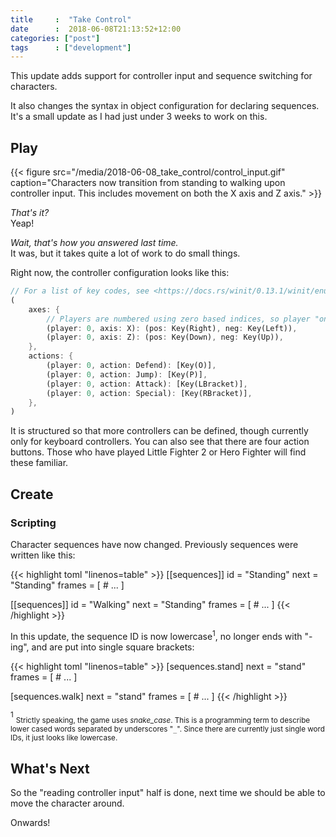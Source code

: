 ```yaml
---
title     :  "Take Control"
date      :  2018-06-08T21:13:52+12:00
categories: ["post"]
tags      : ["development"]
---
```


This update adds support for controller input and sequence switching for characters.

It also changes the syntax in object configuration for declaring sequences. It's a small update as I had just under 3 weeks to work on this.

## Play

{{< figure src="/media/2018-06-08_take_control/control_input.gif" caption="Characters now transition from standing to walking upon controller input. This includes movement on both the X axis and Z axis." >}}

*That's it?*  
Yeap!

*Wait, that's how you answered last time.*  
It was, but it takes quite a lot of work to do small things.

Right now, the controller configuration looks like this:

```rust
// For a list of key codes, see <https://docs.rs/winit/0.13.1/winit/enum.VirtualKeyCode.html>
(
    axes: {
        // Players are numbered using zero based indices, so player "one" is 0
        (player: 0, axis: X): (pos: Key(Right), neg: Key(Left)),
        (player: 0, axis: Z): (pos: Key(Down), neg: Key(Up)),
    },
    actions: {
        (player: 0, action: Defend): [Key(O)],
        (player: 0, action: Jump): [Key(P)],
        (player: 0, action: Attack): [Key(LBracket)],
        (player: 0, action: Special): [Key(RBracket)],
    },
)
```

It is structured so that more controllers can be defined, though currently only for keyboard controllers. You can also see that there are four action buttons. Those who have played Little Fighter 2 or Hero Fighter will find these familiar.

## Create

### Scripting

Character sequences have now changed. Previously sequences were written like this:

{{< highlight toml "linenos=table" >}}
[[sequences]]
  id = "Standing"
  next = "Standing"
  frames = [
    # ...
  ]

[[sequences]]
  id = "Walking"
  next = "Standing"
  frames = [
    # ...
  ]
{{< /highlight >}}

In this update, the sequence ID is now lowercase<sup>1</sup>, no longer ends with "-ing", and are put into single square brackets:

{{< highlight toml "linenos=table" >}}
[sequences.stand]
  next = "stand"
  frames = [
    # ...
  ]

[sequences.walk]
  next = "stand"
  frames = [
    # ...
  ]
{{< /highlight >}}

<sup>1</sup> <sub>Strictly speaking, the game uses *snake_case*. This is a programming term to describe lower cased words separated by underscores "`_`". Since there are currently just single word IDs, it just looks like lowercase.</sub>

## What's Next

So the "reading controller input" half is done, next time we should be able to move the character around.

Onwards!
